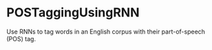 # POSTaggingUsingRNN
Use RNNs to tag words in an English corpus with their part-of-speech (POS) tag.
